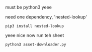 must be python3 yeee

need one dependency, 'nested-lookup'

`pip3 install nested-lookup`

yeee nice now run teh sheet

`python3 asset-downloader.py`
